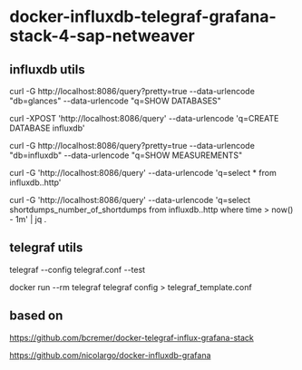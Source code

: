 # docker-influxdb-telegraf-grafana-stack-4-sap-netweaver

## influxdb utils

curl -G http://localhost:8086/query?pretty=true --data-urlencode "db=glances" --data-urlencode "q=SHOW DATABASES"

curl -XPOST 'http://localhost:8086/query' --data-urlencode 'q=CREATE DATABASE influxdb'

curl -G http://localhost:8086/query?pretty=true --data-urlencode "db=influxdb" --data-urlencode "q=SHOW MEASUREMENTS"

curl -G 'http://localhost:8086/query' --data-urlencode 'q=select * from influxdb..http'

curl -G 'http://localhost:8086/query' --data-urlencode 'q=select shortdumps_number_of_shortdumps from influxdb..http where time > now() - 1m' | jq .

## telegraf utils

telegraf --config telegraf.conf --test

docker run --rm telegraf telegraf config > telegraf_template.conf

## based on 
https://github.com/bcremer/docker-telegraf-influx-grafana-stack

https://github.com/nicolargo/docker-influxdb-grafana
